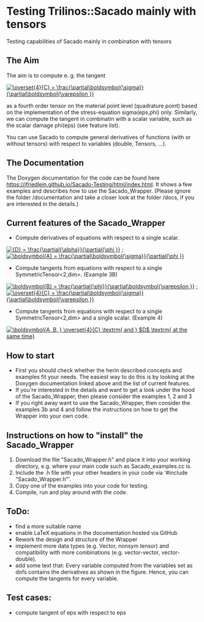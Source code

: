 # Testing Trilinos::Sacado mainly with tensors
Testing capabilities of Sacado mainly in combination with tensors

## The Aim
The aim is to compute e. g. the tangent

<a href="https://www.codecogs.com/eqnedit.php?latex=\overset{4}{C}&space;=&space;\frac{\partial\boldsymbol{\sigma}}{\partial\boldsymbol{\varepsilon&space;}}" target="_blank"><img src="https://latex.codecogs.com/gif.latex?\overset{4}{C}&space;=&space;\frac{\partial\boldsymbol{\sigma}}{\partial\boldsymbol{\varepsilon&space;}}" title="\overset{4}{C} = \frac{\partial\boldsymbol{\sigma}}{\partial\boldsymbol{\varepsilon }}" /></a>

as a fourth order tensor on the material point level (quadrature point) based on the implementation of the stress-equation sigma(eps,phi) only. Similarly, we can compute the tangent in combinatin with a scalar variable, such as the scalar damage phi(eps) (see feature list).
 
You can use Sacado to compute general derivatives of functions (with or without tensors) with respect to variables (double, Tensors, ...).

## The Documentation
The Doxygen documentation for the code can be found here https://jfriedlein.github.io/Sacado-Testing/html/index.html. It shows a few examples and describes how to use the Sacado_Wrapper. (Please ignore the folder /documentation and take a closer look at the folder /docs, if you are interested in the details.)

## Current features of the Sacado_Wrapper
- Compute derivatives of equations with respect to a single scalar.

<a href="https://www.codecogs.com/eqnedit.php?latex={D}&space;=&space;\frac{\partial{\alpha}}{\partial{\phi&space;}}" target="_blank"><img src="https://latex.codecogs.com/gif.latex?{D}&space;=&space;\frac{\partial{\alpha}}{\partial{\phi&space;}}" title="{D} = \frac{\partial{\alpha}}{\partial{\phi }}" /></a>
 ; 
<a href="https://www.codecogs.com/eqnedit.php?latex=\boldsymbol{A}&space;=&space;\frac{\partial\boldsymbol{\sigma}}{\partial{\phi&space;}}" target="_blank"><img src="https://latex.codecogs.com/gif.latex?\boldsymbol{A}&space;=&space;\frac{\partial\boldsymbol{\sigma}}{\partial{\phi&space;}}" title="\boldsymbol{A} = \frac{\partial\boldsymbol{\sigma}}{\partial{\phi }}" /></a>

- Compute tangents from equations with respect to a single SymmetricTensor<2,dim>. (Example 3B)

 <a href="https://www.codecogs.com/eqnedit.php?latex=\boldsymbol{B}&space;=&space;\frac{\partial{\phi}}{\partial\boldsymbol{\varepsilon&space;}}" target="_blank"><img src="https://latex.codecogs.com/gif.latex?\boldsymbol{B}&space;=&space;\frac{\partial{\phi}}{\partial\boldsymbol{\varepsilon&space;}}" title="\boldsymbol{B} = \frac{\partial{\phi}}{\partial\boldsymbol{\varepsilon }}" /></a>
 ; 
<a href="https://www.codecogs.com/eqnedit.php?latex=\overset{4}{C}&space;=&space;\frac{\partial\boldsymbol{\sigma}}{\partial\boldsymbol{\varepsilon&space;}}" target="_blank"><img src="https://latex.codecogs.com/gif.latex?\overset{4}{C}&space;=&space;\frac{\partial\boldsymbol{\sigma}}{\partial\boldsymbol{\varepsilon&space;}}" title="\overset{4}{C} = \frac{\partial\boldsymbol{\sigma}}{\partial\boldsymbol{\varepsilon }}" /></a>

- Compute tangents from equations with respect to a single SymmetricTensor<2,dim> and a single scalar. (Example 4)

<a href="https://www.codecogs.com/eqnedit.php?latex=\boldsymbol{A,&space;B,&space;}&space;\overset{4}{C}&space;\textrm{&space;and&space;}&space;$D$&space;\textrm{&space;at&space;the&space;same&space;time}" target="_blank"><img src="https://latex.codecogs.com/gif.latex?\boldsymbol{A,&space;B,&space;}&space;\overset{4}{C}&space;\textrm{&space;and&space;}&space;$D$&space;\textrm{&space;at&space;the&space;same&space;time}" title="\boldsymbol{A, B, } \overset{4}{C} \textrm{ and } $D$ \textrm{ at the same time}" /></a>

## How to start
- First you should check whether the herin described concepts and examples fit your needs. The easiest way to do this is by looking at the Doxygen documentation linked above and the list of current features.
- If you're interested in the details and want to get a look under the hood of the Sacado_Wrapper, then please consider the examples 1, 2 and 3
- If you right away want to use the Sacado_Wrapper, then consider the examples 3b and 4 and follow the instructions on how to get the Wrapper into your own code.

## Instructions on how to "install" the Sacado_Wrapper
1. Download the file "Sacado_Wrapper.h" and place it into your working directory, e.g. where your main code such as Sacado_examples.cc is.
2. Include the .h file with your other headers in your code via '#include "Sacado_Wrapper.h"'.
3. Copy one of the examples into your code for testing.
4. Compile, run and play around with the code.

## ToDo:
- find a more suitable name
- enable LaTeX equations in the documentation hosted via GitHub
- Rework the design and structure of the Wrapper
- implement more data types (e.g. Vector, nonsym tensor) and compatibility with more combinations (e.g. vector-vector, vector-double).
- add some text that: Every variable computed from the variables set as dofs contains the derivatives as shown in the figure. Hence, you can compute the tangents for every variable.

## Test cases:
- compute tangent of eps with respect to eps
